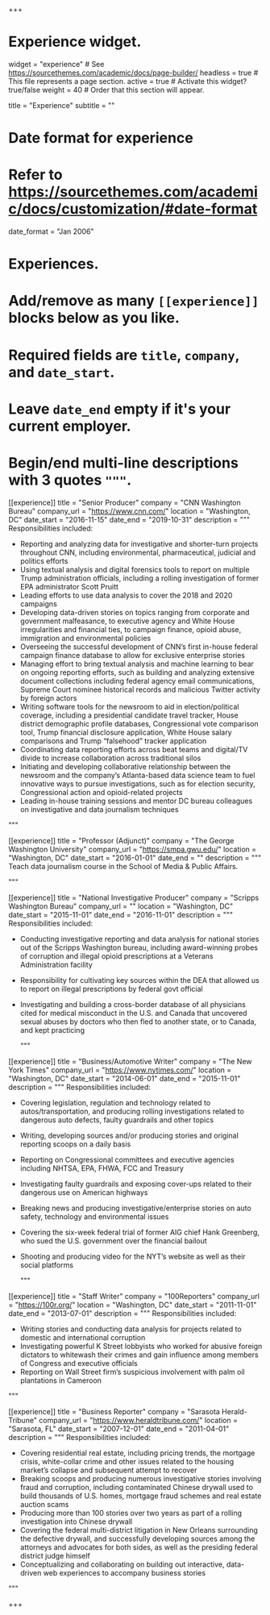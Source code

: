+++
# Experience widget.
widget = "experience"  # See https://sourcethemes.com/academic/docs/page-builder/
headless = true  # This file represents a page section.
active = true  # Activate this widget? true/false
weight = 40  # Order that this section will appear.

title = "Experience"
subtitle = ""

# Date format for experience
#   Refer to https://sourcethemes.com/academic/docs/customization/#date-format
date_format = "Jan 2006"

# Experiences.
#   Add/remove as many `[[experience]]` blocks below as you like.
#   Required fields are `title`, `company`, and `date_start`.
#   Leave `date_end` empty if it's your current employer.
#   Begin/end multi-line descriptions with 3 quotes `"""`.
[[experience]]
  title = "Senior Producer"
  company = "CNN Washington Bureau"
  company_url = "https://www.cnn.com/"
  location = "Washington, DC"
  date_start = "2016-11-15"
  date_end = "2019-10-31"
  description = """
  Responsibilities included:
  
*	Reporting and analyzing data for investigative and shorter-turn projects throughout CNN, including environmental, pharmaceutical, judicial and politics efforts
* Using textual analysis and digital forensics tools to report on multiple Trump administration officials, including a rolling investigation of former EPA administrator Scott Pruitt
*	Leading efforts to use data analysis to cover the 2018 and 2020 campaigns 
*	Developing data-driven stories on topics ranging from corporate and government malfeasance, to executive agency and White House irregularities and financial ties, to campaign finance, opioid abuse, immigration and environmental policies 
*	Overseeing the successful development of CNN’s first in-house federal campaign finance database to allow for exclusive enterprise stories 
*	Managing effort to bring textual analysis and machine learning to bear on ongoing reporting efforts, such as building and analyzing extensive document collections including federal agency email communications, Supreme Court nominee historical records and malicious Twitter activity by foreign actors 
*	Writing software tools for the newsroom to aid in election/political coverage, including a presidential candidate travel tracker, House district demographic profile databases, Congressional vote comparison tool, Trump financial disclosure application, White House salary comparisons and Trump “falsehood” tracker application
*	Coordinating data reporting efforts across beat teams and digital/TV divide to increase collaboration across traditional silos 
*	Initiating and developing collaborative relationship between the newsroom and the company’s Atlanta-based data science team to fuel innovative ways to pursue investigations, such as for election security, Congressional action and opioid-related projects  
*	Leading in-house training sessions and mentor DC bureau colleagues on investigative and data journalism techniques

  
  """


[[experience]]
  title = "Professor (Adjunct)"
  company = "The George Washington University"
  company_url = "https://smpa.gwu.edu/"
  location = "Washington, DC"
  date_start = "2016-01-01"
  date_end = ""
  description = """
  Teach data journalism course in the School of Media & Public Affairs. 
  
  """
  
[[experience]]
  title = "National Investigative Producer"
  company = "Scripps Washington Bureau"
  company_url = ""
  location = "Washington, DC"
  date_start = "2015-11-01"
  date_end = "2016-11-01"
  description = """
  Responsibilities included:
  
* Conducting investigative reporting and data analysis for national stories out of the Scripps Washington bureau, including award-winning probes of corruption and illegal opioid prescriptions at a Veterans Administration facility
* Responsibility for cultivating key sources within the DEA that allowed us to report on illegal prescriptions by federal govt official
* Investigating and building a cross-border database of all physicians cited for medical misconduct in the U.S. and Canada that uncovered sexual abuses by doctors who then fled to another state, or to Canada, and kept practicing

  
  """  
  
[[experience]]
  title = "Business/Automotive Writer"
  company = "The New York Times"
  company_url = "https://www.nytimes.com/"
  location = "Washington, DC"
  date_start = "2014-06-01"
  date_end = "2015-11-01"
  description = """
  Responsibilities included:
  
* Covering legislation, regulation and technology related to autos/transportation, and producing rolling investigations related to dangerous auto defects, faulty guardrails and other topics
* Writing, developing sources and/or producing stories and original reporting scoops on a daily basis
* Reporting on Congressional committees and executive agencies including NHTSA, EPA, FHWA, FCC and Treasury
* Investigating faulty guardrails and exposing cover-ups related to their dangerous use on American highways
* Breaking news and producing investigative/enterprise stories on auto safety, technology and environmental issues
* Covering the six-week federal trial of former AIG chief Hank Greenberg, who sued the U.S. government over the financial bailout
* Shooting and producing video for the NYT’s website as well as their social platforms 

  """ 

[[experience]]
  title = "Staff Writer"
  company = "100Reporters"
  company_url = "https://100r.org/"
  location = "Washington, DC"
  date_start = "2011-11-01"
  date_end = "2013-07-01"
  description = """
  Responsibilities included:
  
*	Writing stories and conducting data analysis for projects related to domestic and international corruption
*	Investigating powerful K Street lobbyists who worked for abusive foreign dictators to whitewash their crimes and gain influence among members of Congress and executive officials
*	Reporting on Wall Street firm’s suspicious involvement with palm oil plantations in Cameroon  

  """   
  

[[experience]]
  title = "Business Reporter"
  company = "Sarasota Herald-Tribune"
  company_url = "https://www.heraldtribune.com/"
  location = "Sarasota, FL"
  date_start = "2007-12-01"
  date_end = "2011-04-01"
  description = """
  Responsibilities included:
  
* Covering residential real estate, including pricing trends, the mortgage crisis, white-collar crime and other issues related to the housing market’s collapse and subsequent attempt to recover
*	Breaking scoops and producing numerous investigative stories involving fraud and corruption, including contaminated Chinese drywall used to build thousands of U.S. homes, mortgage fraud schemes and real estate auction scams
*	Producing more than 100 stories over two years as part of a rolling investigation into Chinese drywall
*	Covering the federal multi-district litigation in New Orleans surrounding the defective drywall, and successfully developing sources among the attorneys and advocates for both sides, as well as the presiding federal district judge himself 
*	Conceptualizing and collaborating on building out interactive, data-driven web experiences to accompany business stories 
 
  """   

  
  

+++
